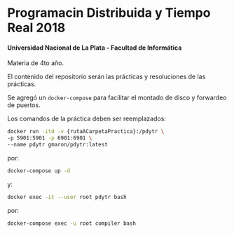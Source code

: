# Programacin Distribuida y Tiempo Real 2018

#### Universidad Nacional de La Plata - Facultad de Informática

Materia de 4to año.

El contenido del repositorio serán las prácticas y resoluciones de las prácticas.

Se agregó un `docker-compose` para facilitar el montado de disco y forwardeo de puertos.  

Los comandos de la práctica deben ser reemplazados:  
```bash
docker run -itd -v {rutaACarpetaPractica}:/pdytr \
-p 5901:5901 -p 6901:6901 \
--name pdytr gmaron/pdytr:latest
```  
por:
```bash
docker-compose up -d
```  
y:
```bash
docker exec -it --user root pdytr bash
```  
por:  
```bash
docker-compose exec -u root compiler bash
```  
